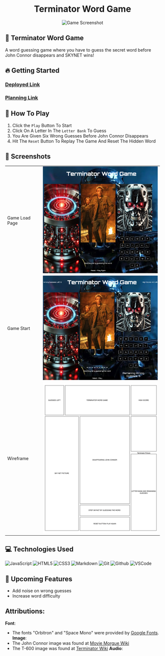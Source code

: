 <h1 align="center">Terminator Word Game </h1>
<div align="center">
  <img src="https://images.pexels.com/photos/29579040/pexels-photo-29579040/free-photo-of-colorful-alphabet-tiles-in-a-bowl.jpeg?auto=compress&cs=tinysrgb&w=1260&h=750&dpr=1" alt="Game Screenshot" width="500"/>
</div>

## :pencil: Terminator Word Game
A word guessing game where you have to guess the secret word before John Connor disappears and SKYNET wins!

## :fire: Getting Started
### [Deployed Link](https://cburr0921.github.io/Terminator-Word-Game/)

### [Planning Link](https://github.com/Cburr0921/Terminator-Word-Game/tree/main/planning)


## :game_die: How To Play
1. Click the `Play` Button To Start
2. Click On A Letter In The `Letter Bank` To Guess
3. You Are Given Six Wrong Guesses Before John Connor Disappears
4. Hit The `Reset` Button To Replay The Game And Reset The Hidden Word 



## :camera_flash: Screenshots
<table>
  <tr>
    <td>Game Load Page</td>
    <td><img src="/assets/TerminatorWordGameScreenshot.png" alt="Game Screenshot" width="500"/></td>
  </tr>
  <tr>
    <td>Game Start</td>
    <td><img src="/assets/TerminatorWordGameScreenshot2.png" alt="Game Screenshot" width="500"/></td>
  </tr>
  <tr>
    <td>Wireframe</td>
    <td><img src="/assets/Wireframe.png" alt="Wireframe" width="500"/></td>
  </tr>
</table>


 ## :computer: Technologies Used
![JavaScript](https://img.shields.io/badge/-JavaScript-05122A?style=flat&logo=javascript)
![HTML5](https://img.shields.io/badge/-HTML5-05122A?style=flat&logo=html5)
![CSS3](https://img.shields.io/badge/-CSS-05122A?style=flat&logo=css3)
![Markdown](https://img.shields.io/badge/-Markdown-05122A?style=flat&logo=markdown)
![Git](https://img.shields.io/badge/-Git-05122A?style=flat&logo=git)
![Github](https://img.shields.io/badge/-GitHub-05122A?style=flat&logo=github)
![VSCode](https://img.shields.io/badge/-VS_Code-05122A?style=flat&logo=visualstudio)

## :satellite: Upcoming Features
- Add noise on wrong guesses
- Increase word difficulty 
 
 ## Attributions:

**Font**: 
- The fonts "Orbitron" and "Space Mono" were provided by [Google Fonts](https://fonts.google.com/).
**Image**:
- The John Connor image was found at [Movie Morgue Wiki](https://moviemorgue.fandom.com/wiki/John_Connor)
- The T-600 image was found at [Terminator Wiki](https://terminator.fandom.com/wiki/Terminator_Wiki)
**Audio**:


